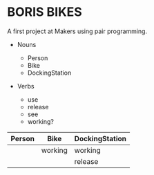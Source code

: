 # BORIS BIKES

A first project at Makers using pair programming.

- Nouns
    - Person        
    - Bike         
    - DockingStation

- Verbs                           
  - use
  - release
  - see
  - working?

| Person | Bike    | DockingStation |
|--------|---------|----------------|
|        | working | working        |
|        |         | release        |
